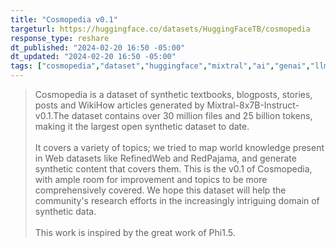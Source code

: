 ```yaml
---
title: "Cosmopedia v0.1"
targeturl: https://huggingface.co/datasets/HuggingFaceTB/cosmopedia
response_type: reshare
dt_published: "2024-02-20 16:50 -05:00"
dt_updated: "2024-02-20 16:50 -05:00"
tags: ["cosmopedia","dataset","huggingface","mixtral","ai","genai","llm"]
---
```


> Cosmopedia is a dataset of synthetic textbooks, blogposts, stories, posts and WikiHow articles generated by Mixtral-8x7B-Instruct-v0.1.The dataset contains over 30 million files and 25 billion tokens, making it the largest open synthetic dataset to date.  
> <br>
> It covers a variety of topics; we tried to map world knowledge present in Web datasets like RefinedWeb and RedPajama, and generate synthetic content that covers them. This is the v0.1 of Cosmopedia, with ample room for improvement and topics to be more comprehensively covered. We hope this dataset will help the community's research efforts in the increasingly intriguing domain of synthetic data.  
> <br>
> This work is inspired by the great work of Phi1.5. 
